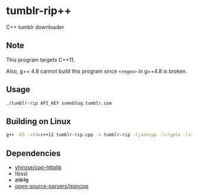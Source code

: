 # tumblr-rip++
C++ tumblr downloader
## Note
This program targets C++11.

Also, g++ 4.8 cannot build this program since `<regex>` in g++4.8 is broken.
## Usage
```sh
./tumblr-rip API_KEY someblog.tumblr.com
```
## Building on Linux
```sh
g++ -O3 -std=c++11 tumblr-rip.cpp -o tumblr-rip -ljsoncpp -lcrypto -lssl -pthread
```
## Dependencies
- [yhirose/cpp-httplib](https://github.com/yhirose/cpp-httplib)
- libssl
- ~~zlib1g~~
- [open-source-parsers/jsoncpp](https://github.com/open-source-parsers/jsoncpp/)
